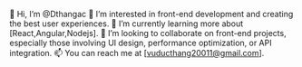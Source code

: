 👋 Hi, I’m @Dthangac
👀 I’m interested in front-end development and creating the best user experiences.
🌱 I’m currently learning more about [React,Angular,Nodejs].
💞️ I’m looking to collaborate on front-end projects, especially those involving UI design, performance optimization, or API integration.
📫 You can reach me at [vuducthang20011@gmail.com].


<!---
Dthangac/Dthangac is a ✨ special ✨ repository because its `README.md` (this file) appears on your GitHub profile.
You can click the Preview link to take a look at your changes.
--->

